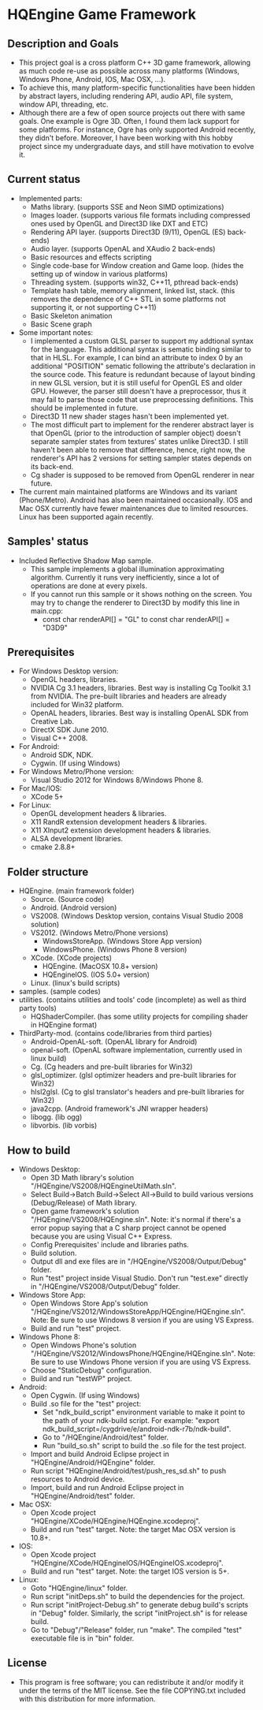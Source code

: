 HQEngine Game Framework
========
Description and Goals
----------------------------
- This project goal is a cross platform C++ 3D game framework, allowing as much code re-use as possible across many platforms (Windows, Windows Phone, Android, IOS, Mac OSX, ...).
- To achieve this, many platform-specific functionalities have been hidden by abstract layers, including rendering API, audio API, file system, window API, threading, etc.
- Although there are a few of open source projects out there with same goals. One example is Ogre 3D. Often, I found them lack support for some platforms. For instance, Ogre has only supported Android recently, they didn't before. Moreover, I have been working with this hobby project since my undergraduate days, and still have motivation to evolve it.

Current status
----------------------------
- Implemented parts:
	* Maths library. (supports SSE and Neon SIMD optimizations)
	* Images loader. (supports various file formats including compressed ones used by OpenGL and Direct3D like DXT and ETC)
	* Rendering API layer. (supports Direct3D (9/11), OpenGL (ES) back-ends)
	* Audio layer. (supports OpenAL and XAudio 2 back-ends)
	* Basic resources and effects scripting
	* Single code-base for Window creation and Game loop. (hides the setting up of window in various platforms)
	* Threading system. (supports win32, C++11, pthread back-ends)
	* Template hash table, memory alignment, linked list, stack.  (this removes the dependence of C++ STL in some platforms not supporting it, or not supporting C++11)
	* Basic Skeleton animation
	* Basic Scene graph
- Some important notes:
	* I implemented a custom GLSL parser to support my addtional syntax for the language. This additional syntax is sematic binding similar to that in HLSL. For example, I can bind an attribute to index 0 by an additional "POSITION"
sematic following the attribute's declaration in the source code. This feature is redundant because of layout binding in new GLSL version, but it is still useful for OpenGL ES and older GPU. However, the parser still doesn't have a preprocessor, thus it may fail to parse those code that use preprocessing definitions. This should be implemented in future.
	* Direct3D 11 new shader stages hasn't been implemented yet.
	* The most difficult part to implement for the renderer abstract layer is that OpenGL (prior to the introduction of sampler object) doesn't separate sampler states from textures' states unlike Direct3D. I still haven't been able to remove that difference, hence, right now, the renderer's API has 2 versions for setting sampler states depends on its back-end. 
	* Cg shader is supposed to be removed from OpenGL renderer in near future.
- The current main maintained platforms are Windows and its variant (Phone/Metro). Android has also been maintained occasionally. IOS and Mac OSX currently have fewer maintenances due to limited resources. Linux has been supported again recently.
	
Samples' status
----------------------------
- Included Reflective Shadow Map sample. 
	* This sample implements a global illumination approximating algorithm. Currently it runs very inefficiently, since a lot of operations are done at every pixels. 
	* If you cannot run this sample or it shows nothing on the screen. You may try to change the renderer to Direct3D by modify this line in main.cpp:
		* const char renderAPI[] = "GL" to const char renderAPI[] = "D3D9"

Prerequisites
----------------------------
- For Windows Desktop version:
	* OpenGL headers, libraries. 
	* NVIDIA Cg 3.1 headers, libraries. Best way is installing Cg Toolkit 3.1 from NVIDIA. The pre-built libraries and headers are already included for Win32 platform.
	* OpenAL headers, libraries. Best way is installing OpenAL SDK from Creative Lab. 
	* DirectX SDK June 2010. 
	* Visual C++ 2008. 
- For Android:
	* Android SDK, NDK. 
	* Cygwin. (If using Windows)
- For Windows Metro/Phone version:
	* Visual Studio 2012 for Windows 8/Windows Phone 8. 
- For Mac/IOS:
	* XCode 5+
- For Linux:
	* OpenGL development headers & libraries.
	* X11 RandR extension development headers & libraries.
	* X11 XInput2 extension development headers & libraries.
	* ALSA development libraries.
	* cmake 2.8.8+
 
Folder structure
----------------------------
- HQEngine. (main framework folder)
	* Source. (Source code)
	* Android. (Android version)
	* VS2008. (Windows Desktop version, contains Visual Studio 2008 solution)
	* VS2012. (Windows Metro/Phone versions)
		* WindowsStoreApp. (Windows Store App version)
		* WindowsPhone. (Windows Phone 8 version)
	* XCode. (XCode projects)
		* HQEngine. (MacOSX 10.8+ version)
		* HQEngineIOS. (IOS 5.0+ version)
	* Linux. (linux's build scripts)
- samples. (sample codes)
- utilities. (contains utilities and tools' code (incomplete) as well as third party tools)
	* HQShaderCompiler. (has some utility projects for compiling shader in HQEngine format)
- ThirdParty-mod. (contains code/libraries from third parties)
	* Android-OpenAL-soft. (OpenAL library for Android)
	* openal-soft. (OpenAL software implementation, currently used in linux build)
	* Cg. (Cg headers and pre-built libraries for Win32)
	* glsl_optimizer. (glsl optimizer headers and pre-built libraries for Win32)
	* hlsl2glsl.	(Cg to glsl translator's headers and pre-built libraries for Win32)
	* java2cpp. (Android framework's JNI wrapper headers)
	* libogg. (lib ogg)
	* libvorbis. (lib vorbis)

How to build
----------------------------
- Windows Desktop:
	* Open 3D Math library's solution "/HQEngine/VS2008/HQEngineUtilMath.sln".
	* Select Build->Batch Build->Select All->Build to build various versions (Debug/Release) of Math library.
	* Open game framework's solution "/HQEngine/VS2008/HQEngine.sln". 
	Note: it's normal if there's a error popup saying that a C sharp project cannot be opened because you are using Visual C++ Express.
	* Config Prerequisites' include and libraries paths. 
	* Build solution.
	* Output dll and exe files are in "/HQEngine/VS2008/Output/Debug" folder. 
	* Run "test" project inside Visual Studio. Don't run "test.exe" directly in "/HQEngine/VS2008/Output/Debug" folder.
- Windows Store App:
	* Open Windows Store App's solution "/HQEngine/VS2012/WindowsStoreApp/HQEngine/HQEngine.sln". 
	Note: Be sure to use Windows 8 version if you are using VS Express.
	* Build and run "test" project.
- Windows Phone 8:
	* Open Windows Phone's solution "/HQEngine/VS2012/WindowsPhone/HQEngine/HQEngine.sln". 
	Note: Be sure to use Windows Phone version if you are using VS Express.
	* Choose "StaticDebug" configuration.
	* Build and run "testWP" project.
- Android:
	* Open Cygwin. (If using Windows)
	* Build .so file for the "test" project:
		* Set "ndk_build_script" environment variable to make it point to the path of your ndk-build script. 
		For example: "export ndk_build_script=/cygdrive/e/android-ndk-r7b/ndk-build".
		* Go to "/HQEngine/Android/test" folder.
		* Run "build_so.sh" script to build the .so file for the test project.
	* Import and build Android Eclipse project in "HQEngine/Android/HQEngine" folder.
	* Run script "HQEngine/Android/test/push_res_sd.sh" to push resources to Android device.
	* Import, build and run Android Eclipse project in "HQEngine/Android/test" folder.
- Mac OSX:
	* Open Xcode project "HQEngine/XCode/HQEngine/HQEngine.xcodeproj".
	* Build and run "test" target. Note: the target Mac OSX version is 10.8+.
- IOS:
	* Open Xcode project "HQEngine/XCode/HQEngineIOS/HQEngineIOS.xcodeproj".
	* Build and run "test" target. Note: the target IOS version is 5+.
- Linux:
	* Goto "HQEngine/linux" folder.
	* Run script "initDeps.sh" to build the dependencies for the project.
	* Run script "initProject-Debug.sh" to generate debug build's scripts in "Debug" folder. Similarly, the script "initProject.sh" is for release build.
	* Go to "Debug"/"Release" folder, run "make". The compiled "test" executable file is in "bin" folder. 
	
License
---------------------------
- This program is free software; you can redistribute it and/or
modify it under the terms of the MIT license.  See the file
COPYING.txt included with this distribution for more information.
	
	
